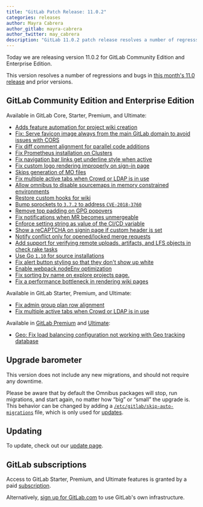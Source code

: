 ```yaml
---
title: "GitLab Patch Release: 11.0.2"
categories: releases
author: Mayra Cabrera
author_gitlab: mayra-cabrera
author_twitter: may_cabrera
description: "GitLab 11.0.2 patch release resolves a number of regresssions and bugs in 11.0 release."
---
```


Today we are releasing version 11.0.2 for GitLab Community Edition and Enterprise Edition.

This version resolves a number of regressions and bugs in
[this month's 11.0 release](/releases/2018/06/22/gitlab-11-0-released/) and
prior versions.

## GitLab Community Edition and Enterprise Edition

Available in GitLab Core, Starter, Premium, and Ultimate:

- [Adds feature automation for project wiki creation](https://gitlab.com/gitlab-org/gitlab-ce/merge_requests/19568)
- [Fix: Serve favicon image always from the main GitLab domain to avoid issues with CORS](https://gitlab.com/gitlab-org/gitlab-ce/merge_requests/19810)
- [Fix diff comment alignment for parallel code additions](https://gitlab.com/gitlab-org/gitlab-ce/merge_requests/20006)
- [Fix Prometheus installation on Clusters](https://gitlab.com/gitlab-org/gitlab-ce/merge_requests/20010)
- [Fix navigation bar links get underline style when active](https://gitlab.com/gitlab-org/gitlab-ce/merge_requests/20035)
- [Fix custom logo rendering improperly on sign-in page](https://gitlab.com/gitlab-org/gitlab-ce/merge_requests/20037)
- [Skips generation of MO files](https://gitlab.com/gitlab-org/gitlab-ce/merge_requests/20048)
- [Fix multiple active tabs when Crowd or LDAP is in use](https://gitlab.com/gitlab-org/gitlab-ce/merge_requests/20049)
- [Allow omnibus to disable sourcemaps in memory constrained environments](https://gitlab.com/gitlab-org/gitlab-ce/merge_requests/20053)
- [Restore custom hooks for wiki](https://gitlab.com/gitlab-org/gitlab-ce/merge_requests/20065)
- [Bump sprockets to `3.7.2` to address `CVE-2018-3760`](https://gitlab.com/gitlab-org/gitlab-ce/merge_requests/20109)
- [Remove top padding on GPG popovers](https://gitlab.com/gitlab-org/gitlab-ce/merge_requests/20110)
- [Fix notifications when MR becomes unmergeable](https://gitlab.com/gitlab-org/gitlab-ce/merge_requests/19548)
- [Enforce setting string as value of the CI/CD variable](https://gitlab.com/gitlab-org/gitlab-ce/merge_requests/20061)
- [Show a reCAPTCHA on signin page if custom header is set](https://gitlab.com/gitlab-org/gitlab-ce/merge_requests/20076)
- [Notify conflict only for opened/locked merge requests](https://gitlab.com/gitlab-org/gitlab-ce/merge_requests/20125)
- [Add support for verifying remote uploads, artifacts, and LFS objects in check rake tasks](https://gitlab.com/gitlab-org/gitlab-ce/merge_requests/19501)
- [Use Go `1.10` for source installations](https://gitlab.com/gitlab-org/gitlab-ce/merge_requests/19989)
- [Fix alert button styling so that they don't show up white](https://gitlab.com/gitlab-org/gitlab-ce/merge_requests/20163)
- [Enable webpack nodeEnv optimization](https://gitlab.com/gitlab-org/gitlab-ce/merge_requests/20075)
- [Fix sorting by name on explore projects page.](https://gitlab.com/gitlab-org/gitlab-ce/merge_requests/20162)
- [Fix a performance bottleneck in rendering wiki pages](https://gitlab.com/gitlab-org/gitlab-ce/merge_requests/20174)

Available in GitLab Starter, Premium, and Ultimate:

- [Fix admin group plan row alignment](https://gitlab.com/gitlab-org/gitlab-ee/merge_requests/6209)
- [Fix multiple active tabs when Crowd or LDAP is in use](https://gitlab.com/gitlab-org/gitlab-ee/merge_requests/6215)

Available in [GitLab Premium](/pricing/premium/) and [Ultimate](/pricing/ultimate/):

- [Geo: Fix load balancing configuration not working with Geo tracking database](https://gitlab.com/gitlab-org/gitlab-ee/merge_requests/6178)


## Upgrade barometer

This version does not include any new migrations, and should not require any
downtime.

Please be aware that by default the Omnibus packages will stop, run migrations,
and start again, no matter how “big” or “small” the upgrade is. This behavior
can be changed by adding a [`/etc/gitlab/skip-auto-migrations`](http://docs.gitlab.com/omnibus/update/README.html) file,
which is only used for [updates](https://docs.gitlab.com/omnibus/update/README.html).

## Updating

To update, check out our [update page](/update/).

## GitLab subscriptions

Access to GitLab Starter, Premium, and Ultimate features is granted by a paid [subscription](/pricing/).

Alternatively, [sign up for GitLab.com](https://gitlab.com/users/sign_in)
to use GitLab's own infrastructure.

